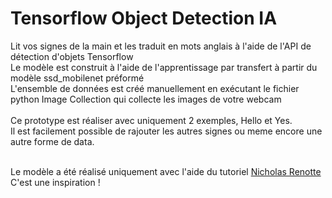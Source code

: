 # Tensorflow Object Detection IA
<p> 
Lit vos signes de la main et les traduit en mots anglais à l'aide de l'API de détection d'objets Tensorflow<br>
Le modèle est construit à l'aide de l'apprentissage par transfert à partir du modèle ssd_mobilenet préformé<br>
L'ensemble de données est créé manuellement en exécutant le fichier python Image Collection qui collecte les images de votre webcam<br><br>
  Ce prototype est réaliser avec uniquement 2 exemples, Hello et Yes.<br>
  Il est facilement possible de rajouter les autres signes ou meme encore une autre forme de data.<br><br>
  
  Le modèle a été réalisé uniquement avec l'aide du tutoriel <a href="https://www.youtube.com/c/NicholasRenotte">Nicholas Renotte</a> C'est une inspiration !

<p/>

